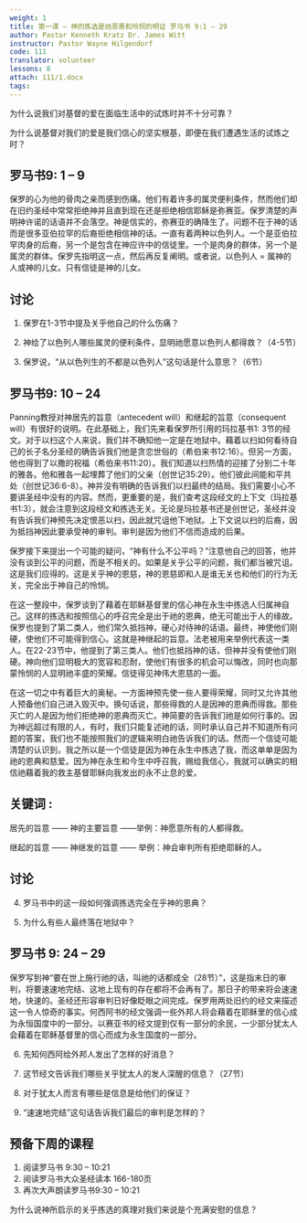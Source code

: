 ```yaml
---
weight: 1
title: 第一课 – 神的拣选是祂恩惠和怜悯的明证 罗马书 9:1 – 29 
author: Pastor Kenneth Kratz Dr. James Witt
instructor: Pastor Wayne Hilgendorf
code: 111
translator: volunteer
lessons: 8
attach: 111/1.docx
tags: 
---
```

为什么说我们对基督的爱在面临生活中的试炼时并不十分可靠？

为什么说基督对我们的爱是我们信心的坚实根基，即便在我们遭遇生活的试炼之时？

## 罗马书9: 1 – 9
  
保罗的心为他的骨肉之亲而感到伤痛。他们有着许多的属灵便利条件，然而他们却在旧约圣经中常常拒绝神并且直到现在还是拒绝相信耶稣是弥赛亚。保罗清楚的声明神许诺的话语并不会落空。神是信实的，弥赛亚的确降生了。问题不在于神的话而是很多亚伯拉罕的后裔拒绝相信神的话。一直有着两种以色列人。一个是亚伯拉罕肉身的后裔，另一个是包含在神应许中的信徒里。一个是肉身的群体，另一个是属灵的群体。保罗先指明这一点，然后再反复阐明。或者说，以色列人 = 属神的人或神的儿女。只有信徒是神的儿女。

## 讨论

1.	保罗在1-3节中提及关乎他自己的什么伤痛？

2.	神给了以色列人哪些属灵的便利条件，显明祂愿意以色列人都得救？（4-5节）

3.	保罗说，“从以色列生的不都是以色列人”这句话是什么意思？（6节）

## 罗马书9: 10 – 24

Panning教授对神居先的旨意（antecedent will）和继起的旨意（consequent will）有很好的说明。在此基础上，我们先来看保罗所引用的玛拉基书1: 3节的经文。对于以扫这个人来说，我们并不确知他一定是在地狱中。藉着以扫如何看待自己的长子名分圣经的确告诉我们他是贪恋世俗的（希伯来书12:16）。但另一方面，他也得到了以撒的祝福（希伯来书11:20）。我们知道以扫热情的迎接了分别二十年的雅各。他和雅各一起埋葬了他们的父亲（创世记35:29）。他们彼此间能和平共处（创世记36:6-8）。神并没有明确的告诉我们以扫最终的结局。我们需要小心不要讲圣经中没有的内容。然而，更重要的是，我们查考这段经文的上下文（玛拉基书1:3），就会注意到这段经文和拣选无关。无论是玛拉基书还是创世记，圣经并没有告诉我们神预先决定恨恶以扫，因此就咒诅他下地狱。上下文说以扫的后裔，因为抵挡神因此要承受神的审判。审判是因为他们不信而造成的后果。

保罗接下来提出一个可能的疑问，“神有什么不公平吗？”注意他自己的回答，他并没有谈到公平的问题，而是不相关的。如果是关乎公平的问题，我们都当被咒诅。这是我们应得的。这是关乎神的恩慈，神的恩慈即和人是谁无关也和他们的行为无关，完全出于神自己的怜悯。

在这一整段中，保罗谈到了藉着在耶稣基督里的信心神在永生中拣选人归属神自己。这样的拣选和按照信心的呼召完全是出于祂的恩典，绝无可能出于人的缘故。保罗也提到了第二类人，他们常久抵挡神，硬心对待神的话语。最终，神使他们刚硬，使他们不可能得到信心。这就是神继起的旨意。法老被用来举例代表这一类人。在22-23节中，他提到了第三类人。他们也抵挡神的话，但神并没有使他们刚硬。神向他们显明极大的宽容和忍耐，使他们有很多的机会可以悔改，同时也向那蒙怜悯的人显明祂丰盛的荣耀。信徒得见神伟大恩慈的一面。

在这一切之中有着巨大的奥秘。一方面神预先使一些人要得荣耀，同时又允许其他人预备他们自己进入毁灭中。换句话说，那些得救的人是因神的恩典而得救。那些灭亡的人是因为他们拒绝神的恩典而灭亡。神简要的告诉我们祂是如何行事的。因为神远超过有限的人，有时，我们只能复述祂的话，同时承认自己并不知道所有问题的答案，我们也不能按照我们的逻辑来明白祂告诉我们的话。然而一个信徒可能清楚的认识到，我之所以是一个信徒是因为神在永生中拣选了我，而这单单是因为祂的恩典和慈爱。因为神在永生和今生中呼召我，赐给我信心，我就可以确实的相信祂藉着我的救主基督耶稣向我发出的永不止息的爱。


## 关键词 : 

居先的旨意 —— 神的主要旨意 ——举例：神愿意所有的人都得救。

继起的旨意 —— 神继发的旨意 —— 举例：神会审判所有拒绝耶稣的人。

## 讨论
4.	罗马书中的这一段如何强调拣选完全在乎神的恩典？

 
5.	为什么有些人最终落在地狱中？

## 罗马书 9: 24 – 29

保罗写到神“要在世上施行祂的话，叫祂的话都成全（28节）”，这是指末日的审判，将要速速地完结、这地上现有的存在都将不会再有了。那日子的带来将会速速地，快速的。圣经还形容审判日好像眨眼之间完成。保罗用两处旧约的经文来描述这一令人惊奇的事实。何西阿书的经文强调一些外邦人将会藉着在耶稣里的信心成为永恒国度中的一部分。以赛亚书的经文提到仅有一部分的余民，一少部分犹太人会藉着在耶稣基督里的信心而成为永生国度的一部分。

6.	先知何西阿给外邦人发出了怎样的好消息？

7.	这节经文告诉我们哪些关乎犹太人的发人深醒的信息？（27节）

8.	对于犹太人而言有哪些是信息是给他们的保证？

9.	“速速地完结”这句话告诉我们最后的审判是怎样的？

## 预备下周的课程

1.	阅读罗马书 9:30 – 10:21
2.	阅读罗马书大众圣经读本 166-180页
3.	再次大声朗读罗马书9:30 – 10:21

为什么说神所启示的关乎拣选的真理对我们来说是个充满安慰的信息？

